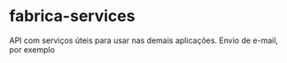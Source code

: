 # fabrica-services
API com serviços úteis para usar nas demais aplicações. Envio de e-mail, por exemplo
